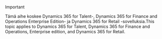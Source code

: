 > [!IMPORTANT]
> <span data-ttu-id="7c877-101">Tämä aihe koskee Dynamics 365 for Talent-, Dynamics 365 for Finance and Operations Enterprise Edition- ja Dynamics 365 for Retail -sovelluksia.</span><span class="sxs-lookup"><span data-stu-id="7c877-101">This topic applies to Dynamics 365 for Talent, Dynamics 365 for Finance and Operations, Enterprise edition, and Dynamics 365 for Retail.</span></span> 
